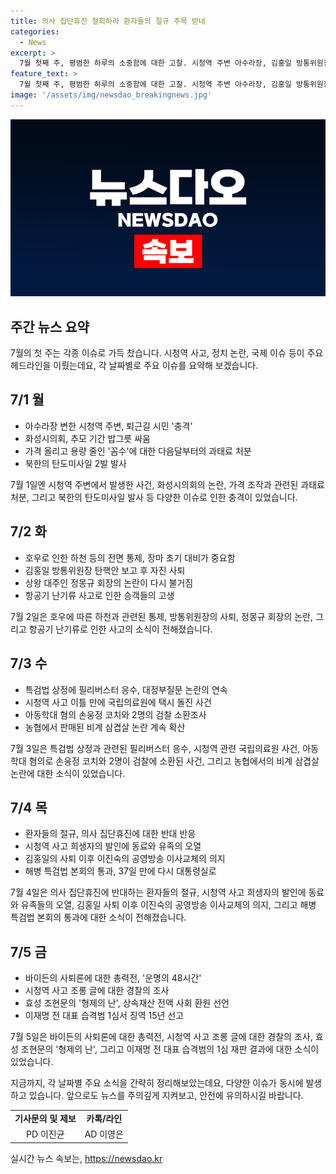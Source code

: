 ```yaml
---
title: 의사 집단휴진 철회하라 환자들의 절규 주목 받네
categories:
  - News
excerpt: >
  7월 첫째 주, 평범한 하루의 소중함에 대한 고찰. 시청역 주변 아수라장, 김홍일 방통위원장 탄핵안, 탄도미사일 발사, 특검법 상정에 필리버스터 응수 등 주요 이슈 정리. 다음 주 토요일에 다시 만나요!
feature_text: >
  7월 첫째 주, 평범한 하루의 소중함에 대한 고찰. 시청역 주변 아수라장, 김홍일 방통위원장 탄핵안, 탄도미사일 발사, 특검법 상정에 필리버스터 응수 등 주요 이슈 정리. 다음 주 토요일에 다시 만나요!
image: '/assets/img/newsdao_breakingnews.jpg'
---
```


<p><img src="/assets/img/newsdao_breakingnews.jpg" alt="cryptoinkorea 속보" /></p>

<h2 data-ke-size="size26">주간 뉴스 요약</h2>

<p data-ke-size="size16">7월의 첫 주는 각종 이슈로 가득 찼습니다. 시청역 사고, 정치 논란, 국제 이슈 등이 주요 헤드라인을 이뤘는데요, 각 날짜별로 주요 이슈를 요약해 보겠습니다. </p>

<h2><b>7/1 월</b></h2>

<ul>
  <li>아수라장 변한 시청역 주변, 퇴근길 시민 '충격'</li>
  <li>화성시의회, 추모 기간 밥그릇 싸움</li>
  <li>가격 올리고 용량 줄인 '꼼수'에 대한 다음달부터의 과태료 처분</li>
  <li>북한의 탄도미사일 2발 발사</li>
</ul>

<p data-ke-size="size16">7월 1일엔 시청역 주변에서 발생한 사건, 화성시의회의 논란, 가격 조작과 관련된 과태료 처분, 그리고 북한의 탄도미사일 발사 등 다양한 이슈로 인한 충격이 있었습니다.</p>

<h2><b>7/2 화</b></h2>

<ul>
  <li>호우로 인한 하천 등의 전면 통제, 장마 초기 대비가 중요함</li>
  <li>김홍일 방통위원장 탄핵안 보고 후 자진 사퇴</li>
  <li>상왕 대주인 정몽규 회장의 논란이 다시 불거짐</li>
  <li>항공기 난기류 사고로 인한 승객들의 고생</li>
</ul>

<p data-ke-size="size16">7월 2일은 호우에 따른 하천과 관련된 통제, 방통위원장의 사퇴, 정몽규 회장의 논란, 그리고 항공기 난기류로 인한 사고의 소식이 전해졌습니다.</p>

<h2><b>7/3 수</b></h2>

<ul>
  <li>특검법 상정에 필리버스터 응수, 대정부질문 논란의 연속</li>
  <li>시청역 사고 이틀 만에 국립의료원에 택시 돌진 사건</li>
  <li>아동학대 혐의 손웅정 코치와 2명의 검찰 소환조사</li>
  <li>농협에서 판매된 비계 삼겹살 논란 계속 확산</li>
</ul>

<p data-ke-size="size16">7월 3일은 특검법 상정과 관련된 필리버스터 응수, 시청역 관련 국립의료원 사건, 아동학대 혐의로 손웅정 코치와 2명이 검찰에 소환된 사건, 그리고 농협에서의 비계 삼겹살 논란에 대한 소식이 있었습니다.</p>

<h2><b>7/4 목</b></h2>

<ul>
  <li>환자들의 절규, 의사 집단휴진에 대한 반대 반응</li>
  <li>시청역 사고 희생자의 발인에 동료와 유족의 오열</li>
  <li>김홍일의 사퇴 이후 이진숙의 공영방송 이사교체의 의지</li>
  <li>해병 특검법 본회의 통과, 37일 만에 다시 대통령실로</li>
</ul>

<p data-ke-size="size16">7월 4일은 의사 집단휴진에 반대하는 환자들의 절규, 시청역 사고 희생자의 발인에 동료와 유족들의 오열, 김홍일 사퇴 이후 이진숙의 공영방송 이사교체의 의지, 그리고 해병 특검법 본회의 통과에 대한 소식이 전해졌습니다.</p>

<h2><b>7/5 금</b></h2>

<ul>
  <li>바이든의 사퇴론에 대한 총력전, '운명의 48시간'</li>
  <li>시청역 사고 조롱 글에 대한 경찰의 조사</li>
  <li>효성 조현문의 '형제의 난', 상속재산 전액 사회 환원 선언</li>
  <li>이재명 전 대표 습격범 1심서 징역 15년 선고</li>
</ul>

<p data-ke-size="size16">7월 5일은 바이든의 사퇴론에 대한 총력전, 시청역 사고 조롱 글에 대한 경찰의 조사, 효성 조현문의 '형제의 난', 그리고 이재명 전 대표 습격범의 1심 재판 결과에 대한 소식이 있었습니다.</p>

<p data-ke-size="size16">지금까지, 각 날짜별 주요 소식을 간략히 정리해보았는데요, 다양한 이슈가 동시에 발생하고 있습니다. 앞으로도 뉴스를 주의깊게 지켜보고, 안전에 유의하시길 바랍니다.</p>

<table>
  <tr>
    <td style="text-align: center; height: 17px;"><b>기사문의 및 제보</b></td>
    <td style="text-align: center; height: 17px;"><b>카톡/라인</b></td>
  </tr>
  <tr>
    <td style="text-align: center; height: 17px;">PD 이진균</td>
    <td style="text-align: center; height: 17px;">AD 이영은</td>
  </tr>
</table>
실시간 뉴스 속보는, <a href="https://newsdao.kr" rel="dofollow">https://newsdao.kr</a>


